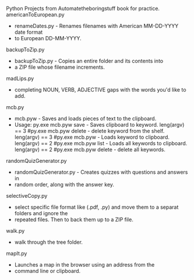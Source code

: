 Python Projects from Automatetheboringstuff book for practice.
americanToEuropean.py
- renameDates.py - Renames filenames with American MM-DD-YYYY date format
- to European DD-MM-YYYY.

backupToZip.py
- backupToZip.py - Copies an entire folder and its contents into
- a ZIP file whose filename increments.

madLips.py
- completing NOUN, VERB, ADJECTIVE gaps with the words you'd like to add.

mcb.py
- mcb.pyw - Saves and loads pieces of text to the clipboard.
- Usage: py.exe mcb.pyw save <keyword> - Saves clipboard to keyword. 	leng(argv) == 3
#py.exe mcb.pyw delete <keyword> - delete keyword from the shelf.	leng(argv) == 3
#py.exe mcb.pyw <keyword> - Loads keyword to clipboard.			leng(argv) == 2
#py.exe mcb.pyw list - Loads all keywords to clipboard.			leng(argv) == 2
#py.exe mcb.pyw delete - delete all keywords.

randomQuizGenerator.py
- randomQuizGenerator.py - Creates quizzes with questions and answers in
- random order, along with the answer key.

selectiveCopy.py
- select specific file format like (.pdf, .py) and move them to a separat folders and ignore the 
- repeated files. Then to back them up to a ZIP file.

walk.py
- walk through the tree folder.

mapIt.py
- Launches a map in the browser using an address from the 
- command line or clipboard.
